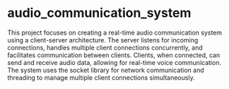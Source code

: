 # audio_communication_system

This project focuses on creating a real-time audio communication system using a client-server architecture. The server listens for incoming connections, handles multiple client connections concurrently, and facilitates communication between clients. Clients, when connected, can send and receive audio data, allowing for real-time voice communication. The system uses the socket library for network communication and threading to manage multiple client connections simultaneously.
